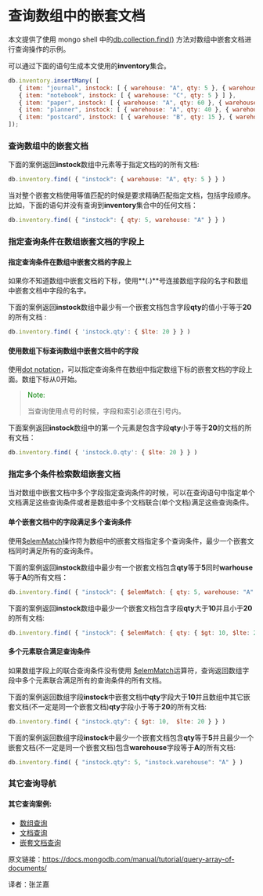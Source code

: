 # 查询数组中的嵌套文档

本文提供了使用 mongo shell 中的[db.collection.find()](https://docs.mongodb.com/v4.0/reference/method/db.collection.find/#db.collection.find) 方法对数组中嵌套文档进行查询操作的示例。

可以通过下面的语句生成本文使用的**inventory**集合。

```javascript
db.inventory.insertMany( [
   { item: "journal", instock: [ { warehouse: "A", qty: 5 }, { warehouse: "C", qty: 15 } ] },
   { item: "notebook", instock: [ { warehouse: "C", qty: 5 } ] },
   { item: "paper", instock: [ { warehouse: "A", qty: 60 }, { warehouse: "B", qty: 15 } ] },
   { item: "planner", instock: [ { warehouse: "A", qty: 40 }, { warehouse: "B", qty: 5 } ] },
   { item: "postcard", instock: [ { warehouse: "B", qty: 15 }, { warehouse: "C", qty: 35 } ] }
]);
```



### 查询数组中的嵌套文档

下面的案例返回**instock**数组中元素等于指定文档的的所有文档:

```javascript
db.inventory.find( { "instock": { warehouse: "A", qty: 5 } } )
```



当对整个嵌套文档使用等值匹配的时候是要求精确匹配指定文档，包括字段顺序。比如，下面的语句并没有查询到**inventory**集合中的任何文档：

```javascript
db.inventory.find( { "instock": { qty: 5, warehouse: "A" } } )
```



### 指定查询条件在数组嵌套文档的字段上

#### 指定查询条件在数组中嵌套文档的字段上

如果你不知道数组中嵌套文档的下标，使用**(.)**号连接数组字段的名字和数组中嵌套文档中字段的名字。

下面的案例返回**instock**数组中最少有一个嵌套文档包含字段**qty**的值小于等于**20**的所有文档 :

```javascript
db.inventory.find( { 'instock.qty': { $lte: 20 } } )
```



#### 使用数组下标查询数组中嵌套文档中的字段

使用[dot notation](https://docs.mongodb.com/v4.0/reference/glossary/#term-dot-notation)，可以指定查询条件在数组中指定数组下标的嵌套文档的字段上面。数组下标从0开始。

> <font color=Green>Note:</font>
>
> 当查询使用点号的时候，字段和索引必须在引号内。



下面案例返回**instock**数组中的第一个元素是包含字段**qty**小于等于**20**的文档的所有文档：

```javascript
db.inventory.find( { 'instock.0.qty': { $lte: 20 } } )
```



### 指定多个条件检索数组嵌套文档

当对数组中嵌套文档中多个字段指定查询条件的时候，可以在查询语句中指定单个文档满足这些查询条件或者是数组中多个文档联合(单个文档)满足这些查询条件。

#### 单个嵌套文档中的字段满足多个查询条件

使用[$elemMatch](https://docs.mongodb.com/v4.0/reference/operator/query/elemMatch/#op._S_elemMatch)操作符为数组中的嵌套文档指定多个查询条件，最少一个嵌套文档同时满足所有的查询条件。

下面的案例返回**instock**数组中最少有一个嵌套文档包含**qty**等于**5**同时**warhouse**等于**A**的所有文档：

```javascript
db.inventory.find( { "instock": { $elemMatch: { qty: 5, warehouse: "A" } } } )
```



下面的案例返回**instock**数组中最少一个嵌套文档包含字段**qty**大于**10**并且小于**20**的所有文档:

```javascript
db.inventory.find( { "instock": { $elemMatch: { qty: { $gt: 10, $lte: 20 } } } } )
```



#### 多个元素联合满足查询条件

如果数组字段上的联合查询条件没有使用 [$elemMatch](https://docs.mongodb.com/v4.0/reference/operator/query/elemMatch/#op._S_elemMatch)运算符，查询返回数组字段中多个元素联合满足所有的查询条件的所有文档。

下面的案例返回数组字段**instock**中嵌套文档中**qty**字段大于**10**并且数组中其它嵌套文档(不一定是同一个嵌套文档)**qty**字段小于等于**20**的所有文档:

```javascript
db.inventory.find( { "instock.qty": { $gt: 10,  $lte: 20 } } )
```

下面的案例返回数组字段**instock**中最少一个嵌套文档包含**qty**等于**5**并且最少一个嵌套文档(不一定是同一个嵌套文档)包含**warehouse**字段等于**A**的所有文档:

```javascript
db.inventory.find( { "instock.qty": 5, "instock.warehouse": "A" } )
```



### 其它查询导航

#### 其它查询案例:

* [数组查询](https://docs.mongodb.com/v4.0/tutorial/query-arrays/)
* [文档查询](https://docs.mongodb.com/v4.0/tutorial/query-documents/)
* [嵌套文档查询](https://docs.mongodb.com/v4.0/tutorial/query-embedded-documents/)



原文链接：https://docs.mongodb.com/manual/tutorial/query-array-of-documents/

译者：张芷嘉



